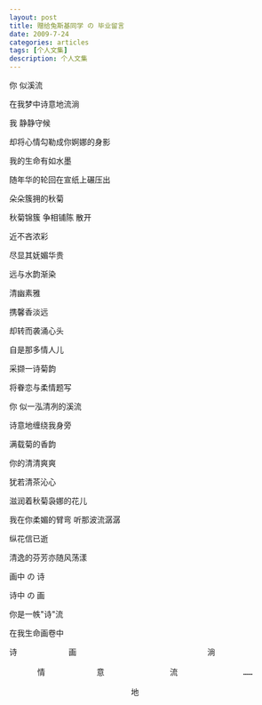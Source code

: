 ```yaml
---
layout: post
title: 赠给兔斯基同学 の 毕业留言 
date: 2009-7-24
categories: articles
tags: [个人文集]
description: 个人文集
---
```


你 似溪流 

在我梦中诗意地流淌 

我 静静守候 

却将心情勾勒成你婀娜的身影 

我的生命有如水墨 

随年华的轮回在宣纸上碾压出 

朵朵簇拥的秋菊  

     

秋菊锦簇 争相铺陈 散开 

近不吝浓彩 

尽显其妩媚华贵 

远与水韵渐染 

清幽素雅 

携馨香淡远 

却转而袭涌心头 

      

自是那多情人儿 

采撷一诗菊韵 

将眷恋与柔情题写 

      

你 似一泓清冽的溪流 

诗意地缠绕我身旁 

满载菊的香韵 

你的清清爽爽 

犹若清茶沁心 

滋润着秋菊袅娜的花儿 

我在你柔媚的臂弯 听那波流潺潺 

纵花信已逝 

清逸的芬芳亦随风荡漾 

        

画中 の 诗 

诗中 の 画 

你是一帙"诗"流 

在我生命画卷中

<pre>
诗           画                            淌

      情           意              流              ……

                          地

</pre>
